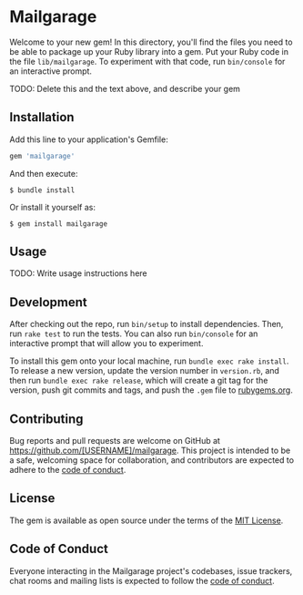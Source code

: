 # Mailgarage

Welcome to your new gem! In this directory, you'll find the files you need to be able to package up your Ruby library into a gem. Put your Ruby code in the file `lib/mailgarage`. To experiment with that code, run `bin/console` for an interactive prompt.

TODO: Delete this and the text above, and describe your gem

## Installation

Add this line to your application's Gemfile:

```ruby
gem 'mailgarage'
```

And then execute:

    $ bundle install

Or install it yourself as:

    $ gem install mailgarage

## Usage

TODO: Write usage instructions here

## Development

After checking out the repo, run `bin/setup` to install dependencies. Then, run `rake test` to run the tests. You can also run `bin/console` for an interactive prompt that will allow you to experiment.

To install this gem onto your local machine, run `bundle exec rake install`. To release a new version, update the version number in `version.rb`, and then run `bundle exec rake release`, which will create a git tag for the version, push git commits and tags, and push the `.gem` file to [rubygems.org](https://rubygems.org).

## Contributing

Bug reports and pull requests are welcome on GitHub at https://github.com/[USERNAME]/mailgarage. This project is intended to be a safe, welcoming space for collaboration, and contributors are expected to adhere to the [code of conduct](https://github.com/[USERNAME]/mailgarage/blob/master/CODE_OF_CONDUCT.md).


## License

The gem is available as open source under the terms of the [MIT License](https://opensource.org/licenses/MIT).

## Code of Conduct

Everyone interacting in the Mailgarage project's codebases, issue trackers, chat rooms and mailing lists is expected to follow the [code of conduct](https://github.com/[USERNAME]/mailgarage/blob/master/CODE_OF_CONDUCT.md).
